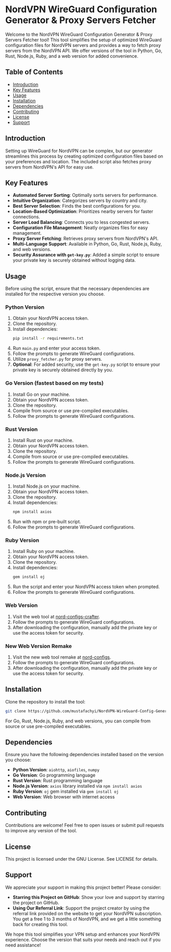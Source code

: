 # NordVPN WireGuard Configuration Generator & Proxy Servers Fetcher

Welcome to the NordVPN WireGuard Configuration Generator & Proxy Servers Fetcher tool! This tool simplifies the setup of optimized WireGuard configuration files for NordVPN servers and provides a way to fetch proxy servers from the NordVPN API. We offer versions of the tool in Python, Go, Rust, Node.js, Ruby, and a web version for added convenience.

## Table of Contents

- [Introduction](#introduction)
- [Key Features](#key-features)
- [Usage](#usage)
- [Installation](#installation)
- [Dependencies](#dependencies)
- [Contributing](#contributing)
- [License](#license)
- [Support](#support)

## Introduction

Setting up WireGuard for NordVPN can be complex, but our generator streamlines this process by creating optimized configuration files based on your preferences and location. The included script also fetches proxy servers from NordVPN's API for easy use.

## Key Features

- **Automated Server Sorting**: Optimally sorts servers for performance.
- **Intuitive Organization**: Categorizes servers by country and city.
- **Best Server Selection**: Finds the best configurations for you.
- **Location-Based Optimization**: Prioritizes nearby servers for faster connections.
- **Server Load Balancing**: Connects you to less congested servers.
- **Configuration File Management**: Neatly organizes files for easy management.
- **Proxy Server Fetching**: Retrieves proxy servers from NordVPN's API.
- **Multi-Language Support**: Available in Python, Go, Rust, Node.js, Ruby, and web versions.
- **Security Assurance with `get-key.py`**: Added a simple script to ensure your private key is securely obtained without logging data.

## Usage

Before using the script, ensure that the necessary dependencies are installed for the respective version you choose.

### Python Version

1. Obtain your NordVPN access token.
2. Clone the repository.
3. Install dependencies:
   ```bash
   pip install -r requirements.txt
   ```
4. Run `main.py` and enter your access token.
5. Follow the prompts to generate WireGuard configurations.
6. Utilize `proxy_fetcher.py` for proxy servers.
7. **Optional**: For added security, use the `get-key.py` script to ensure your private key is securely obtained directly by you.

### Go Version (fastest based on my tests)

1. Install Go on your machine.
2. Obtain your NordVPN access token.
3. Clone the repository.
4. Compile from source or use pre-compiled executables.
5. Follow the prompts to generate WireGuard configurations.

### Rust Version

1. Install Rust on your machine.
2. Obtain your NordVPN access token.
3. Clone the repository.
4. Compile from source or use pre-compiled executables.
5. Follow the prompts to generate WireGuard configurations.

### Node.js Version

1. Install Node.js on your machine.
2. Obtain your NordVPN access token.
3. Clone the repository.
4. Install dependencies:
   ```bash
   npm install axios
   ```
5. Run with npm or pre-built script.
6. Follow the prompts to generate WireGuard configurations.

### Ruby Version

1. Install Ruby on your machine.
2. Obtain your NordVPN access token.
3. Clone the repository.
4. Install dependencies:
   ```bash
   gem install oj
   ```
5. Run the script and enter your NordVPN access token when prompted.
6. Follow the prompts to generate WireGuard configurations.

### Web Version

1. Visit the web tool at [nord-configs-crafter](https://nord-configs-crafter.pages.dev/).
2. Follow the prompts to generate WireGuard configurations.
3. After downloading the configuration, manually add the private key or use the access token for security.

### New Web Version Remake

1. Visit the new web tool remake at [nord-configs](https://nord-configs.onrender.com/).
2. Follow the prompts to generate WireGuard configurations.
3. After downloading the configuration, manually add the private key or use the access token for security.

## Installation

Clone the repository to install the tool:

```bash
git clone https://github.com/mustafachyi/NordVPN-WireGuard-Config-Generator.git
```

For Go, Rust, Node.js, Ruby, and web versions, you can compile from source or use pre-compiled executables.

## Dependencies

Ensure you have the following dependencies installed based on the version you choose:

- **Python Version**: `aiohttp`, `aiofiles`, `numpy`
- **Go Version**: Go programming language
- **Rust Version**: Rust programming language
- **Node.js Version**: `axios` library installed via `npm install axios`
- **Ruby Version**: `oj` gem installed via `gem install oj`
- **Web Version**: Web browser with internet access

## Contributing

Contributions are welcome! Feel free to open issues or submit pull requests to improve any version of the tool.

## License

This project is licensed under the GNU License. See LICENSE for details.

## Support

We appreciate your support in making this project better! Please consider:

- **Starring this Project on GitHub**: Show your love and support by starring the project on GitHub.
- **Using Our Referral Link**: Support the project creator by using the referral link provided on the website to get your NordVPN subscription. You get a free 1 to 3 months of NordVPN, and we get a little something back for creating this tool.

We hope this tool simplifies your VPN setup and enhances your NordVPN experience. Choose the version that suits your needs and reach out if you need assistance!
